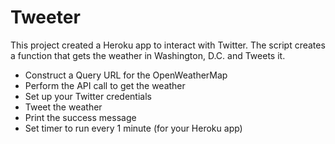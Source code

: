 # Tweeter

This project created a Heroku app to interact with Twitter. The script creates a function that gets the weather in Washington, D.C. and Tweets it.
* Construct a Query URL for the OpenWeatherMap
* Perform the API call to get the weather
* Set up your Twitter credentials
* Tweet the weather
* Print the success message 
* Set timer to run every 1 minute (for your Heroku app)
